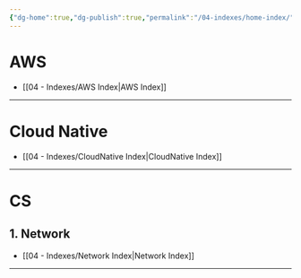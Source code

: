 ```yaml
---
{"dg-home":true,"dg-publish":true,"permalink":"/04-indexes/home-index/","tags":["gardenEntry"],"dgPassFrontmatter":true}
---
```


# AWS
- [[04 - Indexes/AWS Index\|AWS Index]]

---

# Cloud Native
- [[04 - Indexes/CloudNative Index\|CloudNative Index]]

---
# CS
## 1. Network
- [[04 - Indexes/Network Index\|Network Index]]

---